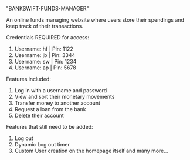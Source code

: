 "BANKSWIFT-FUNDS-MANAGER"

An online funds managing website where users store their spendings and keep track of their transactions.

Credentials REQUIRED for access:

1. Username: hf | Pin: 1122
2. Username: jb | Pin: 3344
3. Username: sw | Pin: 1234
4. Username: ap | Pin: 5678



Features included:

1. Log in with a username and password
2. View and sort their monetary movements
3. Transfer money to another account
4. Request a loan from the bank
5. Delete their account


Features that still need to be added:

1. Log out
2. Dynamic Log out timer
3. Custom User creation on the homepage itself
and many more...
